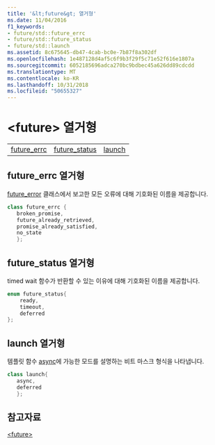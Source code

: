 ```yaml
---
title: '&lt;future&gt; 열거형'
ms.date: 11/04/2016
f1_keywords:
- future/std::future_errc
- future/std::future_status
- future/std::launch
ms.assetid: 8c675645-db47-4cab-bc0e-7b87f8a302df
ms.openlocfilehash: 1e487128d4af5c6f9b3f29f5c71e52f616e1807a
ms.sourcegitcommit: 6052185696adca270bc9bdbec45a626dd89cdcdd
ms.translationtype: MT
ms.contentlocale: ko-KR
ms.lasthandoff: 10/31/2018
ms.locfileid: "50655327"
---
```

# <a name="ltfuturegt-enums"></a>&lt;future&gt; 열거형

||||
|-|-|-|
|[future_errc](#future_errc)|[future_status](#future_status)|[launch](#launch)|

## <a name="future_errc"></a>  future_errc 열거형

[future_error](../standard-library/future-error-class.md) 클래스에서 보고한 모든 오류에 대해 기호화된 이름을 제공합니다.

```cpp
class future_errc {
   broken_promise,
   future_already_retrieved,
   promise_already_satisfied,
   no_state
   };
```

## <a name="future_status"></a>  future_status 열거형

timed wait 함수가 반환할 수 있는 이유에 대해 기호화된 이름을 제공합니다.

```cpp
enum future_status{
    ready,
    timeout,
    deferred
};
```

## <a name="launch"></a>  launch 열거형

템플릿 함수 [async](../standard-library/future-functions.md#async)에 가능한 모드를 설명하는 비트 마스크 형식을 나타냅니다.

```cpp
class launch{
   async,
   deferred
   };
```

## <a name="see-also"></a>참고자료

[\<future>](../standard-library/future.md)<br/>
